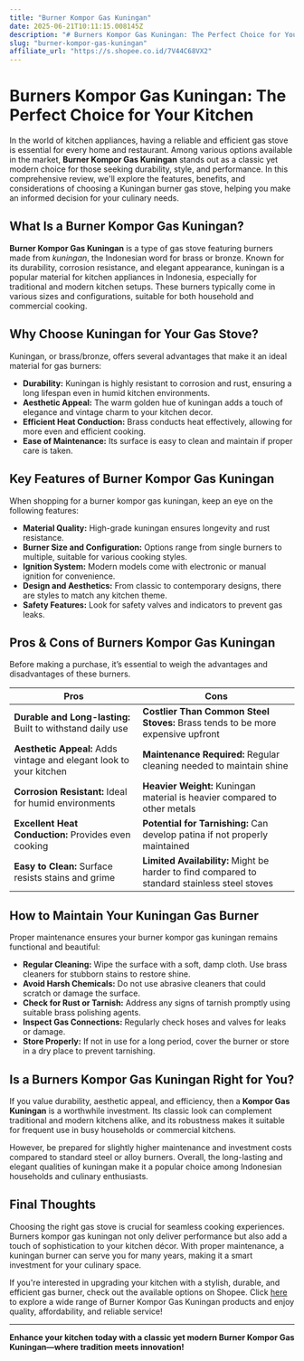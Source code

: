 ```yaml
---
title: "Burner Kompor Gas Kuningan"
date: 2025-06-21T10:11:15.008145Z
description: "# Burners Kompor Gas Kuningan: The Perfect Choice for Your Kitchen..."
slug: "burner-kompor-gas-kuningan"
affiliate_url: "https://s.shopee.co.id/7V44C68VX2"
---
```

# Burners Kompor Gas Kuningan: The Perfect Choice for Your Kitchen

In the world of kitchen appliances, having a reliable and efficient gas stove is essential for every home and restaurant. Among various options available in the market, **Burner Kompor Gas Kuningan** stands out as a classic yet modern choice for those seeking durability, style, and performance. In this comprehensive review, we'll explore the features, benefits, and considerations of choosing a Kuningan burner gas stove, helping you make an informed decision for your culinary needs.

## What Is a Burner Kompor Gas Kuningan?

**Burner Kompor Gas Kuningan** is a type of gas stove featuring burners made from *kuningan*, the Indonesian word for brass or bronze. Known for its durability, corrosion resistance, and elegant appearance, kuningan is a popular material for kitchen appliances in Indonesia, especially for traditional and modern kitchen setups. These burners typically come in various sizes and configurations, suitable for both household and commercial cooking.

## Why Choose Kuningan for Your Gas Stove?

Kuningan, or brass/bronze, offers several advantages that make it an ideal material for gas burners:

- **Durability:** Kuningan is highly resistant to corrosion and rust, ensuring a long lifespan even in humid kitchen environments.
- **Aesthetic Appeal:** The warm golden hue of kuningan adds a touch of elegance and vintage charm to your kitchen decor.
- **Efficient Heat Conduction:** Brass conducts heat effectively, allowing for more even and efficient cooking.
- **Ease of Maintenance:** Its surface is easy to clean and maintain if proper care is taken.

## Key Features of Burner Kompor Gas Kuningan

When shopping for a burner kompor gas kuningan, keep an eye on the following features:

- **Material Quality:** High-grade kuningan ensures longevity and rust resistance.
- **Burner Size and Configuration:** Options range from single burners to multiple, suitable for various cooking styles.
- **Ignition System:** Modern models come with electronic or manual ignition for convenience.
- **Design and Aesthetics:** From classic to contemporary designs, there are styles to match any kitchen theme.
- **Safety Features:** Look for safety valves and indicators to prevent gas leaks.

## Pros & Cons of Burners Kompor Gas Kuningan

Before making a purchase, it’s essential to weigh the advantages and disadvantages of these burners.

| **Pros**                                            | **Cons**                                               |
|-----------------------------------------------------|--------------------------------------------------------|
| **Durable and Long-lasting:** Built to withstand daily use | **Costlier Than Common Steel Stoves:** Brass tends to be more expensive upfront |
| **Aesthetic Appeal:** Adds vintage and elegant look to your kitchen | **Maintenance Required:** Regular cleaning needed to maintain shine |
| **Corrosion Resistant:** Ideal for humid environments | **Heavier Weight:** Kuningan material is heavier compared to other metals |
| **Excellent Heat Conduction:** Provides even cooking | **Potential for Tarnishing:** Can develop patina if not properly maintained |
| **Easy to Clean:** Surface resists stains and grime | **Limited Availability:** Might be harder to find compared to standard stainless steel stoves |

## How to Maintain Your Kuningan Gas Burner

Proper maintenance ensures your burner kompor gas kuningan remains functional and beautiful:

- **Regular Cleaning:** Wipe the surface with a soft, damp cloth. Use brass cleaners for stubborn stains to restore shine.
- **Avoid Harsh Chemicals:** Do not use abrasive cleaners that could scratch or damage the surface.
- **Check for Rust or Tarnish:** Address any signs of tarnish promptly using suitable brass polishing agents.
- **Inspect Gas Connections:** Regularly check hoses and valves for leaks or damage.
- **Store Properly:** If not in use for a long period, cover the burner or store in a dry place to prevent tarnishing.

## Is a Burners Kompor Gas Kuningan Right for You?

If you value durability, aesthetic appeal, and efficiency, then a **Kompor Gas Kuningan** is a worthwhile investment. Its classic look can complement traditional and modern kitchens alike, and its robustness makes it suitable for frequent use in busy households or commercial kitchens.

However, be prepared for slightly higher maintenance and investment costs compared to standard steel or alloy burners. Overall, the long-lasting and elegant qualities of kuningan make it a popular choice among Indonesian households and culinary enthusiasts.

## Final Thoughts

Choosing the right gas stove is crucial for seamless cooking experiences. Burners kompor gas kuningan not only deliver performance but also add a touch of sophistication to your kitchen décor. With proper maintenance, a kuningan burner can serve you for many years, making it a smart investment for your culinary space.

If you're interested in upgrading your kitchen with a stylish, durable, and efficient gas burner, check out the available options on Shopee. Click [here](https://s.shopee.co.id/7V44C68VX2) to explore a wide range of Burner Kompor Gas Kuningan products and enjoy quality, affordability, and reliable service!

---

**Enhance your kitchen today with a classic yet modern Burner Kompor Gas Kuningan—where tradition meets innovation!**